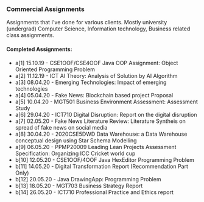 ### Commercial Assignments

Assignments that I've done for various clients. Mostly university (undergrad) Computer Science,
Information technology, Business related class assignments.

#### Completed Assignments:
-  a[1] 15.10.19 - CSE1OOF/CSE4OOF Java OOP Assignment: Object Oriented Programming Problem
-  a[2] 11.12.19 - ICT AI Theory: Analysis of Solution by AI Algorithm 
-  a[3] 08.04.20 - Emerging Technologies: Impact of emerging technologies 
-  a[4] 05.04.20 - Fake News: Blockchain based project Proposal
-  a[5] 10.04.20 - MGT501 Business Environment Assessment: Assessment Study 
-  a[6] 29.04.20 - ICT710 Digital Disruption: Report on the digital disruption 
-  a[7] 02.05.20 - Fake News Literature Review: Literature Syntheis on spread of fake news on social media
-  a[8] 30.04.20 - 2020CSE5DWD Data Warehouse: a Data Warehouse conceptual design using Star Schema Modelling 
-  a[9] 06.05.20 - PPMP20009 Leading Lean Projects Assessment Specification: Organizing ICC Cricket world cup
- b[10] 12.05.20 - CSE1OOF/4OOF Java HexEditor Programming Problem
- b[11] 14.05.20 - Digital Transformation Report (Recommendation Part Only)
- b[12] 20.05.20 - Java DrawingApp: Programming Problem
- b[13] 18.05.20 - MGT703 Business Strategy Report
- b[14] 26.05.20 - ICT710 Professional Practice and Ethics report